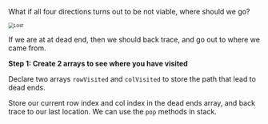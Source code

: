 <!--title={Dead End}-->

<!--badges={Python:5,Algorithms:8}-->

<!--concepts={Stack Manipulation}-->

What if all four directions turns out to be not viable, where should we go?



<img src="https://tva1.sinaimg.cn/large/0082zybpgy1gbsh7gffusj30pm0g4myi.jpg" alt="Lost" style="zoom:67%;" />



If we are at at dead end, then we should back trace, and go out to where we came from. 

**Step 1: Create 2 arrays to see where you have visited**

Declare two arrays `rowVisited` and `colVisited` to store the path that lead to dead ends.

Store our current row index and col index in the dead ends array, and back trace to our last location. We can use the `pop` methods in stack.

